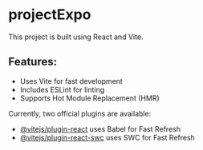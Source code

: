 # projectExpo

This project is built using React and Vite.

## Features:
- Uses Vite for fast development
- Includes ESLint for linting
- Supports Hot Module Replacement (HMR)

Currently, two official plugins are available:
- [@vitejs/plugin-react](https://github.com/vitejs/vite-plugin-react) uses Babel for Fast Refresh
- [@vitejs/plugin-react-swc](https://github.com/vitejs/vite-plugin-react-swc) uses SWC for Fast Refresh
